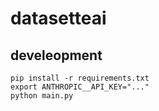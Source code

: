 # datasetteai

## develeopment

    pip install -r requirements.txt
    export ANTHROPIC__API_KEY="..."
    python main.py